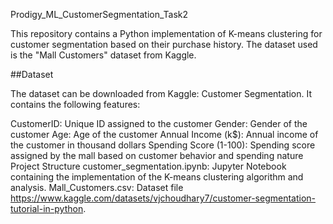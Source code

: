 Prodigy_ML_CustomerSegmentation_Task2

This repository contains a Python implementation of K-means clustering for customer segmentation based on their purchase history. The dataset used is the "Mall Customers" dataset from Kaggle.

##Dataset

The dataset can be downloaded from Kaggle: Customer Segmentation. It contains the following features:

CustomerID: Unique ID assigned to the customer
Gender: Gender of the customer
Age: Age of the customer
Annual Income (k$): Annual income of the customer in thousand dollars
Spending Score (1-100): Spending score assigned by the mall based on customer behavior and spending nature
Project Structure
customer_segmentation.ipynb: Jupyter Notebook containing the implementation of the K-means clustering algorithm and analysis.
Mall_Customers.csv: Dataset file https://www.kaggle.com/datasets/vjchoudhary7/customer-segmentation-tutorial-in-python.
